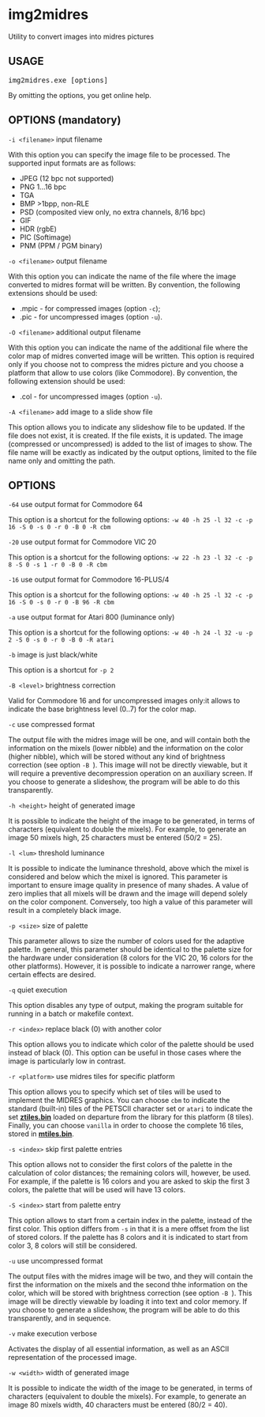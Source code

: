 # img2midres
Utility to convert images into midres pictures

## USAGE

<pre>img2midres.exe [options]</pre>

By omitting the options, you get online help.

## OPTIONS (mandatory)

`-i <filename>` input filename

With this option you can specify the image file to be processed. The supported input formats are as follows:

 * JPEG (12 bpc not supported)
 * PNG 1...16 bpc
 * TGA
 * BMP >1bpp, non-RLE
 * PSD (composited view only, no extra channels, 8/16  bpc)
 * GIF
 * HDR (rgbE)
 * PIC (Softimage)
 * PNM (PPM / PGM binary)

`-o <filename>` output filename

With this option you can indicate the name of the file where the image converted to midres format will be written. By convention, the following extensions should be used:
 * .mpic - for compressed images (option `-c`);
 * .pic - for uncompressed images (option `-u`).


`-O <filename>` additional output filename

With this option you can indicate the name of the additional file where the color map of midres converted image will be written. This option is required only if you choose not to compress the midres picture and you choose a platform that allow to use colors (like Commodore). By convention, the following extension should be used:
 * .col - for uncompressed images (option `-u`).

`-A <filename>` add image to a slide show file

This option allows you to indicate any slideshow file to be updated. If the file does not exist, it is created. If the file exists, it is updated. The image (compressed or uncompressed) is added to the list of images to show. The file name will be exactly as indicated by the output options, limited to the file name only and omitting the path.

## OPTIONS

`-64`           use output format for Commodore 64

This option is a shortcut for the following options: 
`-w 40 -h 25 -l 32 -c -p 16 -S 0 -s 0 -r 0 -B 0 -R cbm`

`-20`           use output format for Commodore VIC 20

This option is a shortcut for the following options: 
`-w 22 -h 23 -l 32 -c -p 8 -S 0 -s 1 -r 0 -B 0 -R cbm`

`-16`           use output format for Commodore 16-PLUS/4

This option is a shortcut for the following options: 
`-w 40 -h 25 -l 32 -c -p 16 -S 0 -s 0 -r 0 -B 96 -R cbm`

`-a`            use output format for Atari 800 (luminance only)

This option is a shortcut for the following options: 
`-w 40 -h 24 -l 32 -u -p 2 -S 0 -s 0 -r 0 -B 0 -R atari`

`-b`            image is just black/white

This option is a shortcut for `-p 2`

`-B <level>`    brightness correction

Valid for Commodore 16 and for uncompressed images only:it allows to indicate the base brightness level (0..7) for the color map.

`-c`            use compressed format

The output file with the midres image will be one, and will contain both the information on the mixels (lower nibble) and the information on the color (higher nibble), which will be stored without any kind of brightness correction (see option `-B `). This image will not be directly viewable, but it will require a preventive decompression operation on an auxiliary screen. If you choose to generate a slideshow, the program will be able to do this transparently.

`-h <height>`   height of generated image

It is possible to indicate the height of the image to be generated, in terms of characters (equivalent to double the mixels). For example, to generate an image 50 mixels high, 25 characters must be entered (50/2 = 25).

`-l <lum>`      threshold luminance

It is possible to indicate the luminance threshold, above which the mixel is considered and below which the mixel is ignored. This parameter is important to ensure image quality in presence of many shades. A value of zero implies that all mixels will be drawn and the image will depend solely on the color component. Conversely, too high a value of this parameter will result in a completely black image.

`-p <size>`     size of palette

 This parameter allows to size the number of colors used for the adaptive palette. In general, this parameter should be identical to the palette size for the hardware under consideration (8 colors for the VIC 20, 16 colors for the other platforms). However, it is possible to indicate a narrower range, where certain effects are desired.

`-q`            quiet execution

This option disables any type of output, making the program suitable for running in a batch or makefile context.

`-r <index>`    replace black (0) with another color

This option allows you to indicate which color of the palette should be used instead of black (0). This option can be useful in those cases where the image is particularly low in contrast.

`-r <platform>` use midres tiles for specific platform

This option allows you to specify which set of tiles will be used to implement the MIDRES graphics. You can choose `cbm` to indicate the standard (built-in) tiles of the PETSCII character set or `atari` to indicate the set **[ztiles.bin](https://github.com/spotlessmind1975/midres/blob/master/data/ztiles.bin)** loaded on departure from the library for this platform (8 tiles). Finally, you can choose `vanilla` in order to choose the complete 16 tiles, stored in **[mtiles.bin](https://github.com/spotlessmind1975/midres/blob/master/data/ztiles.bin)**.

`-s <index>`    skip first palette entries

This option allows not to consider the first colors of the palette in the calculation of color distances; the remaining colors will, however, be used. For example, if the palette is 16 colors and you are asked to skip the first 3 colors, the palette that will be used will have 13 colors.

`-S <index>`    start from palette entry

This option allows to start from a certain index in the palette, instead of the first color. This option differs from `-s` in that it is a mere offset from the list of stored colors. If the palette has 8 colors and it is indicated to start from color 3, 8 colors will still be considered.

`-u`            use uncompressed format

The output files with the midres image will be two, and they will contain the first the information on the mixels and the second thhe information on the color, which will be stored with brightness correction (see option `-B `). This image will be directly viewable by loading it into text and color memory. If you choose to generate a slideshow, the program will be able to do this transparently, and in sequence.

`-v`            make execution verbose

Activates the display of all essential information, as well as an ASCII representation of the processed image.

`-w <width>`    width of generated image

It is possible to indicate the width of the image to be generated, in terms of characters (equivalent to double the mixels). For example, to generate an image 80 mixels width, 40 characters must be entered (80/2 = 40).

